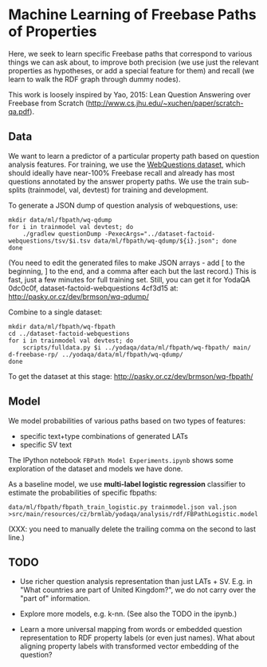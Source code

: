 Machine Learning of Freebase Paths of Properties
================================================

Here, we seek to learn specific Freebase paths that correspond to
various things we can ask about, to improve both precision (we use
just the relevant properties as hypotheses, or add a special feature
for them) and recall (we learn to walk the RDF graph through dummy
nodes).

This work is loosely inspired by Yao, 2015: Lean Question Answering over
Freebase from Scratch (http://www.cs.jhu.edu/~xuchen/paper/scratch-qa.pdf).

Data
----

We want to learn a predictor of a particular property path based on
question analysis features.  For training, we use the [WebQuestions
dataset](https://github.com/brmson/dataset-factoid-webquestions),
which should ideally have near-100% Freebase recall and already has
most questions annotated by the answer property paths.  We use the
train sub-splits (trainmodel, val, devtest) for training and development.

To generate a JSON dump of question analysis of webquestions, use:

	mkdir data/ml/fbpath/wq-qdump
	for i in trainmodel val devtest; do
		./gradlew questionDump -PexecArgs="../dataset-factoid-webquestions/tsv/$i.tsv data/ml/fbpath/wq-qdump/${i}.json"; done
	done

(You need to edit the generated files to make JSON arrays - add [ to
the beginning, ] to the end, and a comma after each but the last record.)
This is fast, just a few minutes for full training set.  Still, you
can get it for YodaQA 0dc0c0f, dataset-factoid-webquestions 4cf3d15
at: http://pasky.or.cz/dev/brmson/wq-qdump/

Combine to a single dataset:

	mkdir data/ml/fbpath/wq-fbpath
	cd ../dataset-factoid-webquestions
	for i in trainmodel val devtest; do
		scripts/fulldata.py $i ../yodaqa/data/ml/fbpath/wq-fbpath/ main/ d-freebase-rp/ ../yodaqa/data/ml/fbpath/wq-qdump/
	done

To get the dataset at this stage: http://pasky.or.cz/dev/brmson/wq-fbpath/

Model
-----

We model probabilities of various paths based on two types of features:

  * specific text+type combinations of generated LATs
  * specific SV text

The IPython notebook ``FBPath Model Experiments.ipynb`` shows some exploration
of the dataset and models we have done.

As a baseline model, we use **multi-label logistic regression** classifier
to estimate the probabilities of specific fbpaths:

	data/ml/fbpath/fbpath_train_logistic.py trainmodel.json val.json >src/main/resources/cz/brmlab/yodaqa/analysis/rdf/FBPathLogistic.model

(XXX: you need to manually delete the trailing comma on the second to last line.)

TODO
----

  * Use richer question analysis representation than just LATs + SV.
    E.g. in "What countries are part of United Kingdom?", we do not carry
    over the "part of" information.

  * Explore more models, e.g. k-nn.  (See also the TODO in the ipynb.)

  * Learn a more universal mapping from words or embedded question
    representation to RDF property labels (or even just names).
    What about aligning property labels with transformed vector embedding
    of the question?
